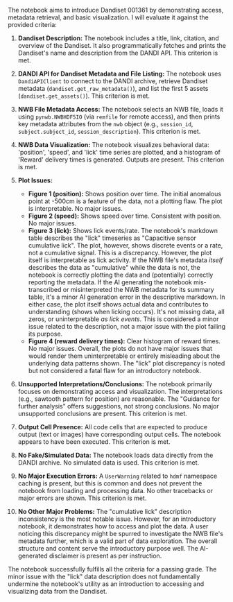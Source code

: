 The notebook aims to introduce Dandiset 001361 by demonstrating access, metadata retrieval, and basic visualization. I will evaluate it against the provided criteria:

1.  **Dandiset Description:** The notebook includes a title, link, citation, and overview of the Dandiset. It also programmatically fetches and prints the Dandiset's name and description from the DANDI API. This criterion is met.

2.  **DANDI API for Dandiset Metadata and File Listing:** The notebook uses `DandiAPIClient` to connect to the DANDI archive, retrieve Dandiset metadata (`dandiset.get_raw_metadata()`), and list the first 5 assets (`dandiset.get_assets()`). This criterion is met.

3.  **NWB File Metadata Access:** The notebook selects an NWB file, loads it using `pynwb.NWBHDF5IO` (via `remfile` for remote access), and then prints key metadata attributes from the `nwb` object (e.g., `session_id`, `subject.subject_id`, `session_description`). This criterion is met.

4.  **NWB Data Visualization:** The notebook visualizes behavioral data: 'position', 'speed', and 'lick' time series are plotted, and a histogram of 'Reward' delivery times is generated. Outputs are present. This criterion is met.

5.  **Plot Issues:**
    *   **Figure 1 (position):** Shows position over time. The initial anomalous point at -500cm is a feature of the data, not a plotting flaw. The plot is interpretable. No major issues.
    *   **Figure 2 (speed):** Shows speed over time. Consistent with position. No major issues.
    *   **Figure 3 (lick):** Shows lick events/rate. The notebook's markdown table describes the "lick" timeseries as "Capacitive sensor cumulative lick". The plot, however, shows discrete events or a rate, not a cumulative signal. This is a discrepancy. However, the plot itself is interpretable as lick activity. If the NWB file's metadata *itself* describes the data as "cumulative" while the data is not, the notebook is correctly plotting the data and (potentially) correctly reporting the metadata. If the AI generating the notebook mis-transcribed or misinterpreted the NWB metadata for its summary table, it's a minor AI generation error in the descriptive markdown. In either case, the plot itself shows actual data and contributes to understanding (shows when licking occurs). It's not missing data, all zeros, or uninterpretable *as lick events*. This is considered a minor issue related to the description, not a major issue with the plot failing its purpose.
    *   **Figure 4 (reward delivery times):** Clear histogram of reward times. No major issues.
    Overall, the plots do not have major issues that would render them uninterpretable or entirely misleading about the underlying data patterns shown. The "lick" plot discrepancy is noted but not considered a fatal flaw for an introductory notebook.

6.  **Unsupported Interpretations/Conclusions:** The notebook primarily focuses on demonstrating access and visualization. The interpretations (e.g., sawtooth pattern for position) are reasonable. The "Guidance for further analysis" offers suggestions, not strong conclusions. No major unsupported conclusions are present. This criterion is met.

7.  **Output Cell Presence:** All code cells that are expected to produce output (text or images) have corresponding output cells. The notebook appears to have been executed. This criterion is met.

8.  **No Fake/Simulated Data:** The notebook loads data directly from the DANDI archive. No simulated data is used. This criterion is met.

9.  **No Major Execution Errors:** A `UserWarning` related to `hdmf` namespace caching is present, but this is common and does not prevent the notebook from loading and processing data. No other tracebacks or major errors are shown. This criterion is met.

10. **No Other Major Problems:** The "cumulative lick" description inconsistency is the most notable issue. However, for an introductory notebook, it demonstrates how to access and plot the data. A user noticing this discrepancy might be spurred to investigate the NWB file's metadata further, which is a valid part of data exploration. The overall structure and content serve the introductory purpose well. The AI-generated disclaimer is present as per instruction.

The notebook successfully fulfills all the criteria for a passing grade. The minor issue with the "lick" data description does not fundamentally undermine the notebook's utility as an introduction to accessing and visualizing data from the Dandiset.